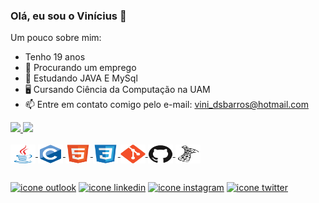 ### Olá, eu sou o Vinícius 👋

Um pouco sobre mim:
- Tenho 19 anos
- 🔭 Procurando um emprego
- 📖 Estudando JAVA E MySql
- 🖥️ Cursando Ciência da Computação na UAM
- 📫 Entre em contato comigo pelo e-mail: vini_dsbarros@hotmail.com


<div>
  <a href="https://github.com/ViniSBarros">
  <img height="150em" src="https://github-readme-stats.vercel.app/api?username=ViniSBarros&show_icons=true&theme=dark&include_all_commits=true&count_private=true"/>
  <img height="150em" src="https://github-readme-stats.vercel.app/api/top-langs/?username=ViniSBarros&layout=compact&langs_count=7&theme=dark"/>
</div>
<div style="display: inline_block"><br>
  <img align="center" alt="Rafa-CSS" height="30" width="40" src="https://raw.githubusercontent.com/devicons/devicon/master/icons/java/java-original.svg">
  <img align="center" alt="Rafa-CSS" height="30" width="40" src="https://raw.githubusercontent.com/devicons/devicon/master/icons/c/c-original.svg">
  <img align="center" alt="Rafa-HTML" height="30" width="40" src="https://raw.githubusercontent.com/devicons/devicon/master/icons/html5/html5-original.svg">
  <img align="center" alt="Rafa-CSS" height="30" width="40" src="https://raw.githubusercontent.com/devicons/devicon/master/icons/css3/css3-original.svg">
  <img align="center" alt="Rafa-CSS" height="30" width="40" src="https://raw.githubusercontent.com/devicons/devicon/master/icons/git/git-original.svg">
  <img align="center" alt="Rafa-CSS" height="30" width="40" src="https://raw.githubusercontent.com/devicons/devicon/master/icons/github/github-original.svg">
  <img align="center" alt="Rafa-CSS" height="30" width="40" src="https://raw.githubusercontent.com/devicons/devicon/master/icons/microsoftsqlserver/microsoftsqlserver-plain.svg">
</div>
  
  ##
 
<div> 
  <a href = "mailto:vini_dsbarros@hotmail.com" target="_blank" rel="external"><img src="https://img.shields.io/badge/Microsoft_Outlook-0078D4?style=for-the-badge&logo=microsoft-outlook&logoColor=white" alt="icone outlook"></a>
  <a href="https://www.linkedin.com/in/vin%C3%ADcius-barros-3b43a7213/" target="_blank" rel="external"><img src="https://img.shields.io/badge/-LinkedIn-%230077B5?style=for-the-badge&logo=linkedin&logoColor=white" alt="icone linkedin"></a> 
  <a href="https://www.instagram.com/vinis_barross/" target="_blank" rel="external"><img src="https://img.shields.io/badge/-Instagram-%23E4405F?style=for-the-badge&logo=instagram&logoColor=white" alt="icone instagram"></a>
  <a href = "https://twitter.com/ViniS_barros" target="_blank" rel="external"><img src="https://img.shields.io/badge/Twitter-1DA1F2?style=for-the-badge&logo=twitter&logoColor=white" alt="icone twitter"></a>
 
</div>
